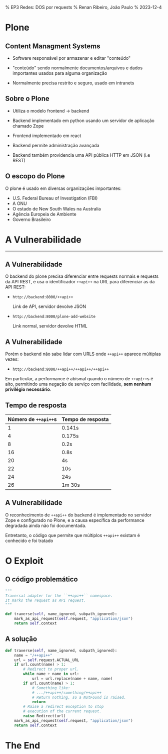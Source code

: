 % EP3 Redes: DOS por requests
% Renan Ribeiro, João Paulo
% 2023-12-4

# Plone

## Content Managment Systems

- Software responsável por armazenar e editar "conteúdo"

- "conteúdo" sendo normalmente documentos/arquivos e dados importantes usados para alguma 
 organização
 
- Normalmente precisa restrito e seguro, usado em intranets

## Sobre o Plone

- Utiliza o modelo frontend → backend
- Backend implementado em python usando um servidor de aplicação chamado Zope
- Frontend implementado em react

- Backend permite administração avançada
- Backend também providencia uma API pública HTTP em JSON (i.e REST)

## O escopo do Plone

O plone é usado em diversas organizações importantes:

- U.S. Federal Bureau of Investigation (FBI)
- A ONU
- O estado de New South Wales na Australia
- Agência Europeia de Ambiente
- Governo Brasileiro


# A Vulnerabilidade

------

## A Vulnerabilidade

O backend do plone precisa diferenciar entre requests normais e requests 
  da API REST, e usa o identificador `++api++` na URL para diferenciar as da API REST:
  
- `http://backend:8000/++api++` 

  Link de API, servidor devolve JSON
  
- `http://backend:8000/plone-add-website` 

  Link normal, servidor devolve HTML

## A Vulnerabilidade

Porém o backend não sabe lidar com URLS onde `++api++` aparece múltiplas vezes:

- `http://backend:8000/++api++/++api++/++api++` 

Em particular, a performance é abismal quando o número de `++api++`s é alto, permitindo uma negação 
de serviço com facilidade, **sem nenhum privilégio necessário**.

## Tempo de resposta

| Número de `++api++`s | Tempo de resposta |
|----------------------|-------------------|
| 1                    | 0.141s            |
| 4                    | 0.175s            |
| 8                    | 0.2s              |
| 16                   | 0.8s              |
| 20                   | 4s                |
| 22                   | 10s               |
| 24                   | 24s               |
| 26                   | 1m 30s            |

## A Vulnerabilidade

O reconhecimento de `++api++` do backend é implementado no servidor Zope
e configurado no Plone, e a causa específica da performance degradada ainda não foi documentada.

Entretanto, o código que permite que múltiplos `++api++` existam é conhecido e foi tratado

# O Exploit

## O código problemático


```py
"""
Traversal adapter for the ``++api++`` namespace.
It marks the request as API request.
"""

def traverse(self, name_ignored, subpath_ignored):
    mark_as_api_request(self.request, "application/json")
    return self.context
```

## A solução

```py 
def traverse(self, name_ignored, subpath_ignored):
    name = "/++api++"
    url = self.request.ACTUAL_URL
    if url.count(name) > 1:
        # Redirect to proper url.
        while name + name in url:
            url = url.replace(name + name, name)
        if url.count(name) > 1:
            # Something like: 
            # .../++api++/something/++api++
            # Return nothing, so a NotFound is raised.
            return
        # Raise a redirect exception to stop 
        # execution of the current request.
        raise Redirect(url)
    mark_as_api_request(self.request, "application/json")
    return self.context
```

# The End



  


